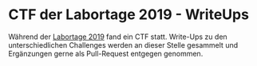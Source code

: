# CTF der Labortage 2019 - WriteUps

Während der [Labortage 2019](https://wiki.das-labor.org/w/Labortage_2019) 
fand ein CTF statt. Write-Ups zu den 
unterschiedlichen Challenges werden an dieser Stelle gesammelt und Ergänzungen
gerne als Pull-Request entgegen genommen.
